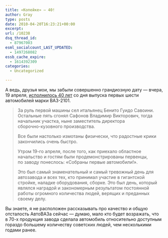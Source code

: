 ```yaml
---
title: «Копейке» — 40!
author: Gray
type: posts
date: 2010-04-20T16:23:21+00:00
excerpt:
url: /10238
dsq_thread_id:
  - 87967003
esml_socialcount_LAST_UPDATED:
  - 1497268082
essb_cache_expire:
  - 1614392309
categories:
  - Uncategorized

---
```








А&nbsp;ведь, друзья мои, мы&nbsp;забыли совершенно грандиозную дату&nbsp;&mdash; вчера, 19 апреля, <a href="http://history.vaz.ru/events/texts/six.htm" target="_blank">исполнилось 40 лет</a> со&nbsp;дня выпуска первых шести автомобилей марки <nobr>ВАЗ-2101</nobr>.

> За&nbsp;руль первой машины сел итальянец Бенито Гуидо Савоини. Остальные пять сгонял Сафонов Владимир Викторович, тогда начальник участка, ныне заместитель директора <nobr>сборочно-кузовного</nobr> производства.
> 
> Все были настолько измотаны физически, что радостные крики закончились очень быстро.
> 
> Утром <nobr>19-го</nobr> апреля, после того, как приехало областное начальство и&nbsp;гостям были продемонстрированы первенцы, по&nbsp;заводу понеслось: &laquo;Собраны первые автомобили!&raquo;.
> 
> Это был самый знаменательный и&nbsp;самый тревожный день для автозавода и&nbsp;всех тех, кто принимал участие в&nbsp;гигантской стройке, наладке оборудования, сборке. Это был день, который являлся наградой и&nbsp;закономерным результатом постоянной работы огромного количества людей, верящих и&nbsp;преданных своему делу.

Вы&nbsp;знаете, я&nbsp;не&nbsp;расположен рассказывать про качество и&nbsp;общую отсталость АвтоВАЗа сейчас&nbsp;&mdash; думаю, мало кто будет возражать, что в&nbsp;<nobr>70-х</nobr> продукция завода сделала автомобиль относительно доступным гораздо большему количеству советских людей, чем несколькими годами ранее.